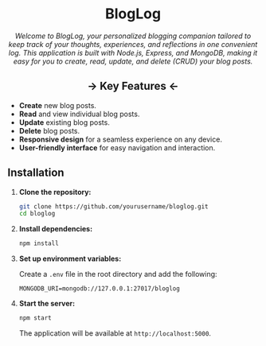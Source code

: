 <div align="center">

# BlogLog

<i>Welcome to BlogLog, your personalized blogging companion tailored to keep track of your thoughts, experiences, and reflections in one convenient log. This application is built with Node.js, Express, and MongoDB, making it easy for you to create, read, update, and delete (CRUD) your blog posts.</i>

</div>

<div align="center">

## -> Key Features <-
</div>

- **Create** new blog posts.
- **Read** and view individual blog posts.
- **Update** existing blog posts.
- **Delete** blog posts.
- **Responsive design** for a seamless experience on any device.
- **User-friendly interface** for easy navigation and interaction.

## Installation

1. **Clone the repository:**

    ```bash
    git clone https://github.com/yourusername/bloglog.git
    cd bloglog
    ```

2. **Install dependencies:**

    ```bash
    npm install
    ```

3. **Set up environment variables:**

    Create a `.env` file in the root directory and add the following:

    ```env
    MONGODB_URI=mongodb://127.0.0.1:27017/bloglog
    ```

4. **Start the server:**

    ```bash
    npm start
    ```

    The application will be available at `http://localhost:5000`.